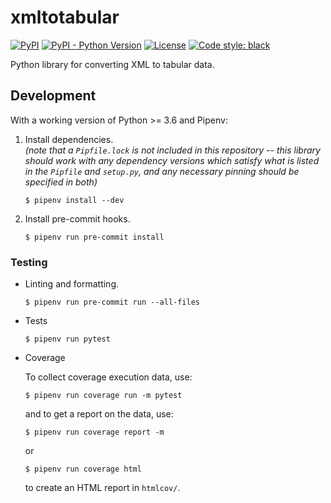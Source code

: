# xmltotabular

[![PyPI](https://img.shields.io/pypi/v/xmltotabular?logo=pypi&logoColor=white)](https://pypi.org/project/xmltotabular/)
[![PyPI - Python Version](https://img.shields.io/pypi/pyversions/xmltotabular?logo=python&logoColor=white)](https://pypi.org/project/xmltotabular/)
[![License](https://img.shields.io/github/license/simonwiles/xmltotabular)](https://github.com/simonwiles/xmltotabular/blob/main/LICENSE)
[![Code style: black](https://img.shields.io/badge/code%20style-black-000000.svg)](https://github.com/psf/black)

Python library for converting XML to tabular data.

## Development

With a working version of Python >= 3.6 and Pipenv:

1. Install dependencies.  
   _(note that a `Pipfile.lock` is not included in this repository -- this library should work with any dependency versions which satisfy what is listed in the `Pipfile` and `setup.py`, and any necessary pinning should be specified in both)_

   ```
   $ pipenv install --dev
   ```

2. Install pre-commit hooks.
   ```
   $ pipenv run pre-commit install
   ```

### Testing

- Linting and formatting.

  ```
  $ pipenv run pre-commit run --all-files
  ```

- Tests

  ```
  $ pipenv run pytest
  ```

- Coverage

  To collect coverage execution data, use:

  ```
  $ pipenv run coverage run -m pytest
  ```

  and to get a report on the data, use:

  ```
  $ pipenv run coverage report -m
  ```

  or

  ```
  $ pipenv run coverage html
  ```

  to create an HTML report in `htmlcov/`.
